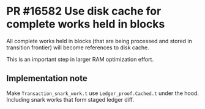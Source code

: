 # PR #16582 Use disk cache for complete works held in blocks

All complete works held in blocks (that are being processed and stored in transition frontier) will become references to disk cache.

This is an important step in larger RAM optimization effort.

## Implementation note

Make `Transaction_snark_work.t` use `Ledger_proof.Cached.t` under the hood.
Including snark works that form staged ledger diff.
